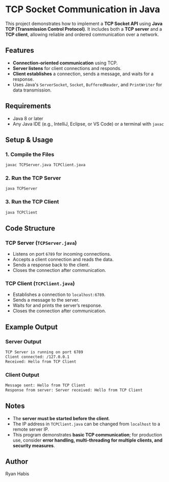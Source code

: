 # TCP Socket Communication in Java

This project demonstrates how to implement a **TCP Socket API** using **Java TCP (Transmission Control Protocol)**. It includes both a **TCP server** and a **TCP client**, allowing reliable and ordered communication over a network.

## Features
- **Connection-oriented communication** using TCP.
- **Server listens** for client connections and responds.
- **Client establishes** a connection, sends a message, and waits for a response.
- Uses Java's `ServerSocket`, `Socket`, `BufferedReader`, and `PrintWriter` for data transmission.

## Requirements
- Java 8 or later
- Any Java IDE (e.g., IntelliJ, Eclipse, or VS Code) or a terminal with `javac`

## Setup & Usage

### 1. Compile the Files
```sh
javac TCPServer.java TCPClient.java
```

### 2. Run the TCP Server
```sh
java TCPServer
```

### 3. Run the TCP Client
```sh
java TCPClient
```

## Code Structure

### TCP Server (`TCPServer.java`)
- Listens on port `6789` for incoming connections.
- Accepts a client connection and reads the data.
- Sends a response back to the client.
- Closes the connection after communication.

### TCP Client (`TCPClient.java`)
- Establishes a connection to `localhost:6789`.
- Sends a message to the server.
- Waits for and prints the server’s response.
- Closes the connection after communication.

## Example Output
### **Server Output**
```sh
TCP Server is running on port 6789
Client connected: /127.0.0.1
Received: Hello from TCP Client
```

### **Client Output**
```sh
Message sent: Hello from TCP Client
Response from server: Server received: Hello from TCP Client
```

## Notes
- The **server must be started before the client**.
- The IP address in `TCPClient.java` can be changed from `localhost` to a remote server IP.
- This program demonstrates **basic TCP communication**; for production use, consider **error handling, multi-threading for multiple clients, and security measures**.

## Author
Ryan Habis

